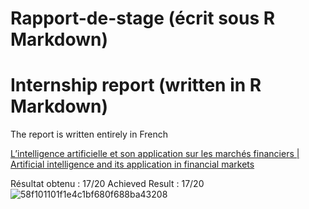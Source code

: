 # Rapport-de-stage (écrit sous R Markdown)  
# Internship report (written in R Markdown)  

The report is written entirely in French

[L’intelligence artificielle et son application sur les marchés financiers | Artificial intelligence and its application in financial markets](https://github.com/Chase-Yi/Rapport-de-stage/blob/main/Rapport%20de%20stage%20M2%20IREF%20FQA_CHEN%20Yipeng.pdf)

Résultat obtenu : 17/20 
Achieved Result : 17/20
![58f101101f1e4c1bf680f688ba43208](https://user-images.githubusercontent.com/108339903/198137713-f66c40f7-44f7-4cf9-9c54-8b833f715dab.jpg)

